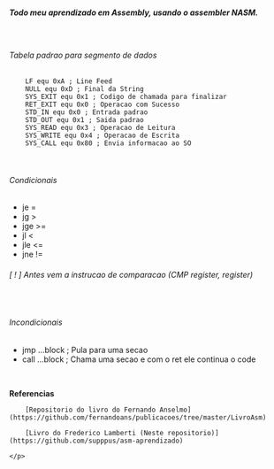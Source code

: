 ##### Todo meu aprendizado em Assembly, usando o assembler NASM.

</br>

###### Tabela padrao para segmento de dados

```
    LF equ 0xA ; Line Feed
    NULL equ 0xD ; Final da String
    SYS_EXIT equ 0x1 ; Codigo de chamada para finalizar
    RET_EXIT equ 0x0 ; Operacao com Sucesso
    STD_IN equ 0x0 ; Entrada padrao
    STD_OUT equ 0x1 ; Saida padrao
    SYS_READ equ 0x3 ; Operacao de Leitura
    SYS_WRITE equ 0x4 ; Operacao de Escrita
    SYS_CALL equ 0x80 ; Envia informacao ao SO
```

</br>

###### Condicionais

<ul>
    <li>je = </li>
    <li>jg ></li>
    <li>jge >=</li>
    <li>jl <</li>
    <li>jle <=</li>
    <li>jne !=</li>
</ul>

###### [ ! ] Antes vem a instrucao de comparacao (CMP register, register)

</br>

###### Incondicionais

<ul>
    <li>jmp ...block ; Pula para uma secao</li>
    <li>call ...block ; Chama uma secao e com o ret ele continua o code</li>
</ul>

</br>

<footer>
    <p> 
        <strong>Referencias</strong> 
        </br>

        [Repositorio do livro do Fernando Anselmo](https://github.com/fernandoans/publicacoes/tree/master/LivroAsm)

        [Livro do Frederico Lamberti (Neste repositorio)](https://github.com/supppus/asm-aprendizado)

    </p>
</footer>